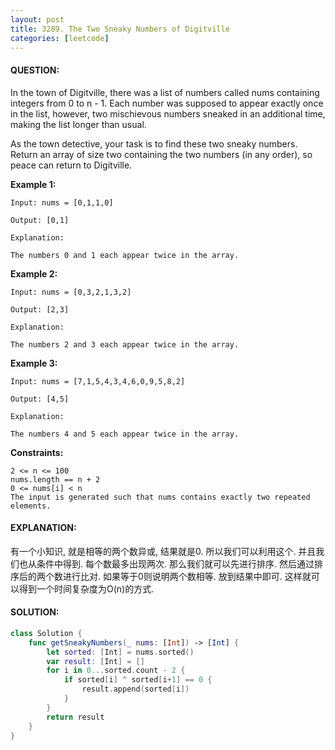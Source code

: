 ```yaml
---
layout: post
title: 3289. The Two Sneaky Numbers of Digitville
categories: [leetcode]
---
```

#### QUESTION:
In the town of Digitville, there was a list of numbers called nums containing integers from 0 to n - 1. Each number was supposed to appear exactly once in the list, however, two mischievous numbers sneaked in an additional time, making the list longer than usual.

As the town detective, your task is to find these two sneaky numbers. Return an array of size two containing the two numbers (in any order), so peace can return to Digitville.

 

__Example 1:__
```
Input: nums = [0,1,1,0]

Output: [0,1]

Explanation:

The numbers 0 and 1 each appear twice in the array.
```
__Example 2:__
```
Input: nums = [0,3,2,1,3,2]

Output: [2,3]

Explanation:

The numbers 2 and 3 each appear twice in the array.
```
__Example 3:__
```
Input: nums = [7,1,5,4,3,4,6,0,9,5,8,2]

Output: [4,5]

Explanation:

The numbers 4 and 5 each appear twice in the array.
```
 

__Constraints:__
```
2 <= n <= 100
nums.length == n + 2
0 <= nums[i] < n
The input is generated such that nums contains exactly two repeated elements.
```
#### EXPLANATION:

有一个小知识, 就是相等的两个数异或, 结果就是0. 所以我们可以利用这个. 并且我们也从条件中得到. 每个数最多出现两次. 那么我们就可以先进行排序. 然后通过排序后的两个数进行比对. 如果等于0则说明两个数相等. 放到结果中即可. 这样就可以得到一个时间复杂度为O(n)的方式.

#### SOLUTION:
```swift
class Solution {
    func getSneakyNumbers(_ nums: [Int]) -> [Int] {
        let sorted: [Int] = nums.sorted()
        var result: [Int] = []
        for i in 0...sorted.count - 2 {
            if sorted[i] ^ sorted[i+1] == 0 {
                result.append(sorted[i])
            }
        }
        return result
    }
}
```
